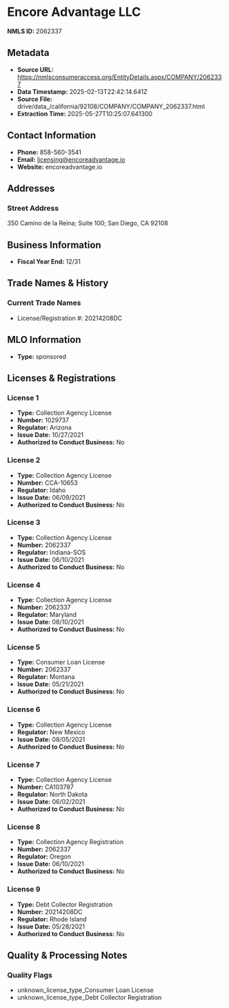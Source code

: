 # Encore Advantage LLC

**NMLS ID:** 2062337

## Metadata
- **Source URL:** https://nmlsconsumeraccess.org/EntityDetails.aspx/COMPANY/2062337
- **Data Timestamp:** 2025-02-13T22:42:14.641Z
- **Source File:** drive/data_/california/92108/COMPANY/COMPANY_2062337.html
- **Extraction Time:** 2025-05-27T10:25:07.641300

## Contact Information
- **Phone:** 858-560-3541
- **Email:** licensing@encoreadvantage.io
- **Website:** encoreadvantage.io

## Addresses
### Street Address
350 Camino de la Reina; Suite 100; San Diego, CA 92108

## Business Information
- **Fiscal Year End:** 12/31

## Trade Names & History
### Current Trade Names
- License/Registration #: 20214208DC

## MLO Information
- **Type:** sponsored

## Licenses & Registrations

### License 1
- **Type:** Collection Agency License
- **Number:** 1029737
- **Regulator:** Arizona
- **Issue Date:** 10/27/2021
- **Authorized to Conduct Business:** No

### License 2
- **Type:** Collection Agency License
- **Number:** CCA-10653
- **Regulator:** Idaho
- **Issue Date:** 06/09/2021
- **Authorized to Conduct Business:** No

### License 3
- **Type:** Collection Agency License
- **Number:** 2062337
- **Regulator:** Indiana-SOS
- **Issue Date:** 06/10/2021
- **Authorized to Conduct Business:** No

### License 4
- **Type:** Collection Agency License
- **Number:** 2062337
- **Regulator:** Maryland
- **Issue Date:** 08/10/2021
- **Authorized to Conduct Business:** No

### License 5
- **Type:** Consumer Loan License
- **Number:** 2062337
- **Regulator:** Montana
- **Issue Date:** 05/21/2021
- **Authorized to Conduct Business:** No

### License 6
- **Type:** Collection Agency License
- **Regulator:** New Mexico
- **Issue Date:** 08/05/2021
- **Authorized to Conduct Business:** No

### License 7
- **Type:** Collection Agency License
- **Number:** CA103787
- **Regulator:** North Dakota
- **Issue Date:** 06/02/2021
- **Authorized to Conduct Business:** No

### License 8
- **Type:** Collection Agency Registration
- **Number:** 2062337
- **Regulator:** Oregon
- **Issue Date:** 06/10/2021
- **Authorized to Conduct Business:** No

### License 9
- **Type:** Debt Collector Registration
- **Number:** 20214208DC
- **Regulator:** Rhode Island
- **Issue Date:** 05/28/2021
- **Authorized to Conduct Business:** No

## Quality & Processing Notes
### Quality Flags
- unknown_license_type_Consumer Loan License
- unknown_license_type_Debt Collector Registration
